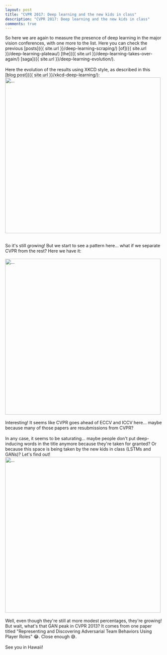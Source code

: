 ```yaml
---
layout: post
title: "CVPR 2017: Deep learning and the new kids in class"
description: "CVPR 2017: Deep learning and the new kids in class"
comments: true
---
```


So here we are again to measure the presence of deep learning in the major vision conferences, with one more to the list. Here you can check the previous [posts]({{ site.url }}/deep-learning-scraping/) [of]({{ site.url }}/deep-learning-plateau/) [the]({{ site.url }}/deep-learning-takes-over-again/) [saga]({{ site.url }}/deep-learning-evolution/).<br>
<br>
Here the evolution of the results using XKCD style, as described in this [blog post]({{ site.url }}/xkcd-deep-learning/):
<br />
<img align="middle" width="500" src="{{ site.url }}/images/dl_evolution_all.png" alt="...">
<br />
<br />

So it's still growing! But we start to see a pattern here... what if we separate CVPR from the rest? Here we have it:<br>
<br />
<img align="middle" width="500" src="{{ site.url }}/images/dl_evolution_separated.png" alt="...">
<br />
<br />
Interesting! It seems like CVPR goes ahead of ECCV and ICCV here... maybe because many of those papers are resubmissions from CVPR?
<br />
<br />
In any case, it seems to be saturating... maybe people don't put deep-inducing words in the title anymore because they're taken for granted? Or because this space is being taken by the new kids in class (LSTMs and GANs)? Let's find out!
<br />
<img align="middle" width="500" src="{{ site.url }}/images/other_evolution.png" alt="...">
<br />
<br />
Well, even though they're still at more modest percentages, they're growing! But wait, what's that GAN peak in CVPR 2013? It comes from one paper titled "Representing and Discovering Adversarial Team Behaviors Using Player Roles" 😂. Close enough 😅.
<br />
<br />
See you in Hawaii!
